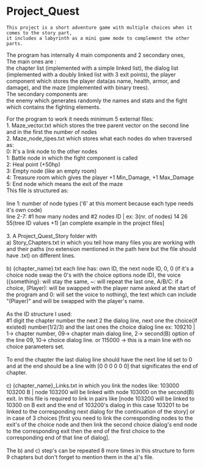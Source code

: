# Project_Quest

    This project is a short adventure game with multiple choices when it comes to the story part, 
    it includes a labyrinth as a mini game mode to complement the other parts.
 
The program has internally 4 main components and 2 secondary ones, <br>
    The main ones are :<br>
        the chapter list (implemented with a simple linked list), 
        the dialog list (implemented with a doubly linked list with 3 exit points),
        the player component which stores the player data(as name, health, armor, and damage),
        and the maze (implemented with binary trees).<br>
    The secondary components are:<br>
        the enemy which generates randomly the names and stats
        and the fight which contains the fighting elements.<br>
        

For the program to work it needs minimum 5 external files:<br>
    1. Maze_vector.txt which stores the tree parent vector on the second line and in the first the number of nodes<br>
    2. Maze_node_tipes.txt which stores what each nodes do when traversed as:<br>
          0: It's a link node to the other nodes<br>
          1: Battle node in which the fight component is called<br>
          2: Heal point (+50hp)<br>
          3: Empty node (like an empty room)<br>
          4: Treasure room which gives the player +1 Min_Damage, +1 Max_Damage<br>
          5: End node which means the exit of the maze<br>
       This file is structured as: <br><br>
            line 1: number of node types ('6' at this moment because each type needs it's own code)<br>
            line 2-7: #1 how many nodes and #2 nodes ID |
                      ex: 3(nr. of nodes) 14 26 55(tree ID values +1) [an complete example in the project files]<br><br>
    3. A Project_Quest_Story folder with<br>
       a) Story_Chapters.txt in which you tell how many files you are working with and their paths (no extension mentioned in the path             here but the file should have .txt) on different lines.<br><br>
       b) {chapter_name}.txt    each line has:  own ID, the next node ID, 0, 0 (if it's a choice node swap the 0's with the choice options node ID), the voice ({something}: will stay the same, ~: will repeat the last one, A/B/C: if a choice, (Player): will be swapped with the player name asked at the start of the program and 0: will set the voice to nothing), the text which can include "(Player)" and will be swapped with the player's name.<br><br>
          As the ID structure I used:<br>
            #1 digit the chapter number the next 2 the dialog line, next one the choice(if existed) number(1/2/3) and the last ones the choice dialog line ex: 109210  | 1-> chapter number, 09-> chapter main dialog line, 2-> second(B) option of the line 09, 10-> choice dialog line. or 115000 -> this is a main line with no choice parameters set.<br><br>
          To end the chapter the last dialog line should have the next line Id set to 0 and at the end should be a line with [0 0 0 0 0 0] that significates the end of chapter.<br><br>
       c) {chapter_name}_Links.txt in which you link the nodes like: 103000 103200 B | node 103200 will be linked with node 103000 on the second(B) exit. In this file is required to link in pairs like [node 103200 will be linked to 10300 on B exit and the end of 103200's dialog in this case 103201 to be linked to the corresponding next dialog for the continuation of the story] or in case of 3 choices [first you need to link the corresponding nodes to the exit's of the choice node and then link the second choice dialog's end node to the corresponding exit then the end of the first choice to the corresponding end of that line of dialog].<br><br>
       The b) and c) step's can be repeated 8 more times in this structure to form 9 chapters but don't forget to mention them in the a)'s file.
